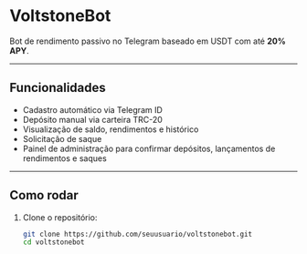 # VoltstoneBot

Bot de rendimento passivo no Telegram baseado em USDT com até **20% APY**.

---

## Funcionalidades

- Cadastro automático via Telegram ID
- Depósito manual via carteira TRC-20
- Visualização de saldo, rendimentos e histórico
- Solicitação de saque
- Painel de administração para confirmar depósitos, lançamentos de rendimentos e saques

---

## Como rodar

1. Clone o repositório:
   ```bash
   git clone https://github.com/seuusuario/voltstonebot.git
   cd voltstonebot